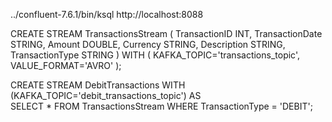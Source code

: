 

../confluent-7.6.1/bin/ksql http://localhost:8088

CREATE STREAM TransactionsStream (
    TransactionID INT,
    TransactionDate STRING,
    Amount DOUBLE,
    Currency STRING,
    Description STRING,
    TransactionType STRING
) WITH (
    KAFKA_TOPIC='transactions_topic',
    VALUE_FORMAT='AVRO'
);

CREATE STREAM DebitTransactions WITH (KAFKA_TOPIC='debit_transactions_topic') AS \
SELECT * FROM TransactionsStream WHERE TransactionType = 'DEBIT';
